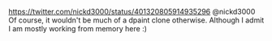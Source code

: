 https://twitter.com/nickd3000/status/401320805914935296 @nickd3000 Of course, it wouldn't be much of a dpaint clone otherwise. Although I admit I am mostly working from memory here :)